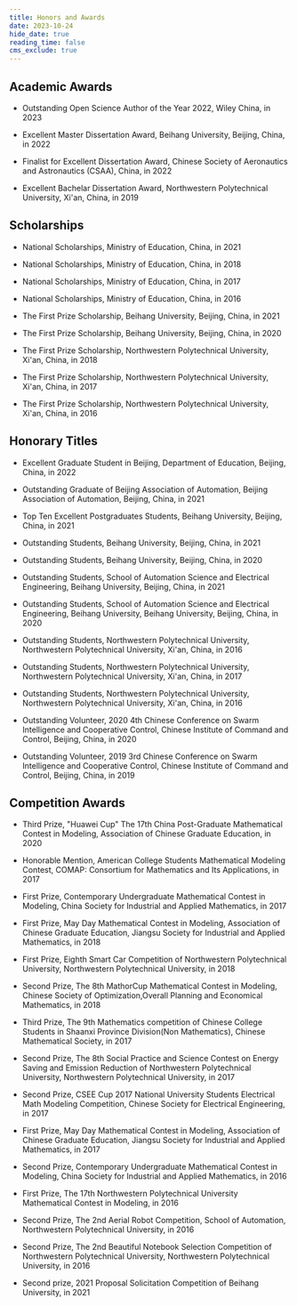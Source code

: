 ```yaml
---
title: Honors and Awards 
date: 2023-10-24
hide_date: true
reading_time: false
cms_exclude: true
---
```


<!-- The idea of a Uses page is to tell you about the stuff I use.

I often get asked about what software or hardware I use, so this page will serve as a living document and a place to point curious readers to when I get asked. -->

## Academic Awards

<!-- - [Hugo Blox](https://hugoblox.com) (see the tutorial on [Getting Started](/blog/get-started/)) -->
- Outstanding Open Science Author of the Year 2022, Wiley China, in 2023

- Excellent Master Dissertation Award, Beihang University, Beijing, China, in 2022
- Finalist for Excellent Dissertation Award, Chinese Society of Aeronautics and Astronautics (CSAA), China, in 2022
- Excellent Bachelar Dissertation Award, Northwestern Polytechnical University, Xi'an, China, in 2019

## Scholarships

- National Scholarships, Ministry of Education, China, in 2021

- National Scholarships, Ministry of Education, China, in 2018
- National Scholarships, Ministry of Education, China, in 2017
- National Scholarships, Ministry of Education, China, in 2016
- The First Prize Scholarship, Beihang University, Beijing, China, in 2021
- The First Prize Scholarship, Beihang University, Beijing, China, in 2020
- The First Prize Scholarship, Northwestern Polytechnical University, Xi'an, China, in 2018
- The First Prize Scholarship, Northwestern Polytechnical University, Xi'an, China, in 2017
- The First Prize Scholarship, Northwestern Polytechnical University, Xi'an, China, in 2016

<!-- - [Visual Studio Code](https://code.visualstudio.com/) is my current editor
- Chrome is my main browser
- iTerm2 is my terminal -->

## Honorary Titles

- Excellent Graduate Student in Beijing, Department of Education, Beijing, China, in 2022

- Outstanding Graduate of Beijing Association of Automation, Beijing Association of Automation, Beijing, China, in 2021
- Top Ten Excellent Postgraduates Students,  Beihang University, Beijing, China, in 2021
- Outstanding Students, Beihang University, Beijing, China, in 2021
- Outstanding Students, Beihang University, Beijing, China, in 2020
- Outstanding Students, School of Automation Science and Electrical Engineering, Beihang University, Beijing, China, in 2021
- Outstanding Students, School of Automation Science and Electrical Engineering, Beihang University, Beihang University, Beijing, China, in 2020
- Outstanding Students, Northwestern Polytechnical University,  Northwestern Polytechnical University, Xi'an, China, in 2016
- Outstanding Students, Northwestern Polytechnical University,  Northwestern Polytechnical University, Xi'an, China, in 2017
- Outstanding Students, Northwestern Polytechnical University,  Northwestern Polytechnical University, Xi'an, China, in 2016
- Outstanding Volunteer, 2020 4th Chinese Conference on Swarm Intelligence and Cooperative Control, Chinese Institute of Command and Control, Beijing, China, in 2020
- Outstanding Volunteer, 2019 3rd Chinese Conference on Swarm Intelligence and Cooperative Control, Chinese Institute of Command and Control, Beijing, China, in 2019

## Competition Awards

- Third Prize, "Huawei Cup" The 17th China Post-Graduate Mathematical Contest in Modeling, Association of Chinese Graduate Education, in 2020

- Honorable Mention, American College Students Mathematical Modeling Contest, COMAP: Consortium for Mathematics and Its Applications, in 2017
- First Prize, Contemporary Undergraduate Mathematical Contest in Modeling, China Society for Industrial and Applied Mathematics, in 2017
- First Prize, May Day Mathematical Contest in Modeling, Association of Chinese Graduate Education, Jiangsu Society for Industrial and Applied Mathematics, in 2018
- First Prize, Eighth Smart Car Competition of Northwestern Polytechnical University,  Northwestern Polytechnical University, in 2018
- Second Prize, The 8th MathorCup Mathematical Contest in Modeling, Chinese Society of Optimization,Overall Planning and Economical Mathematics, in 2018
- Third Prize, The 9th Mathematics competition of Chinese College Students in Shaanxi Province Division(Non Mathematics),  Chinese Mathematical Society, in 2017
- Second Prize, The 8th Social Practice and Science Contest on Energy Saving and Emission Reduction of Northwestern Polytechnical University,  Northwestern Polytechnical University, in 2017
- Second Prize, CSEE Cup 2017 National University Students Electrical Math Modeling Competition, Chinese Society for Electrical Engineering, in 2017
- First Prize, May Day Mathematical Contest in Modeling, Association of Chinese Graduate Education, Jiangsu Society for Industrial and Applied Mathematics, in 2017
- Second Prize, Contemporary Undergraduate Mathematical Contest in Modeling, China Society for Industrial and Applied Mathematics, in 2016
- First Prize, The 17th Northwestern Polytechnical University Mathematical Contest in Modeling, in 2016
- Second Prize, The 2nd Aerial Robot Competition, School of Automation, Northwestern Polytechnical University, in 2016
- Second Prize, The 2nd Beautiful Notebook Selection Competition of Northwestern Polytechnical University, Northwestern Polytechnical University, in 2016
- Second prize, 2021 Proposal Solicitation Competition of Beihang University, in 2021


